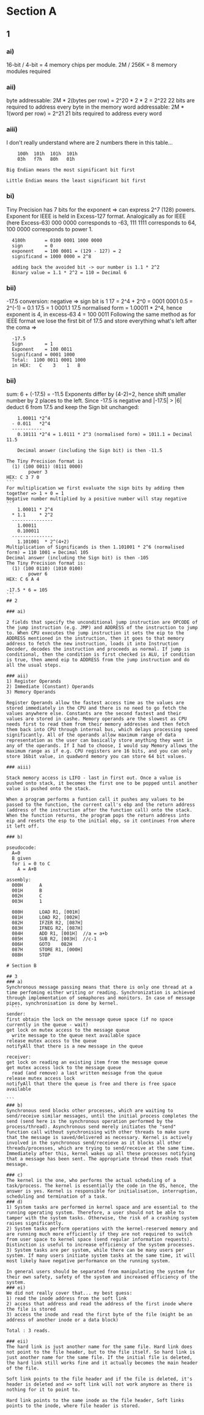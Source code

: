 # Section A

## 1

### ai) 
  16-bit / 4-bit = 4 memory chips per module. 2M / 256K = 8 memory modules required
  
### aii) 
  byte addressable: 2M * 2(bytes per row) = 2^20 * 2 * 2 = 2^22 
    22 bits are required to address every byte in the memory
  word addressable: 2M * 1(word per row) = 2^21
    21 bits required to address every word
    
### aiii) 
  I don't really understand where are 2 numbers there in this table...
  
```
    100h  101h  101h  101h
    03h   f7h   80h   01h

Big Endian means the most significant bit first

Little Endian means the least significant bit first
```
### bi)
Tiny Precision has 7 bits for the exponent => can express 2^7 (128) powers. Exponent for IEEE is held in Excess-127 format.
Analogically as for IEEE (here Excess-63) 000 0000 corresponds to -63, 111 1111 corresponds to 64, 100 0000 corresponds to power 1.

```
  4180h       = 0100 0001 1000 0000
  sign        = 0
  exponent    = 100 0001 = (129 - 127) = 2
  significand = 1000 0000 = 2^8
  
  adding back the avoided bit -> our number is 1.1 * 2^2
  Binary value = 1.1 * 2^2 = 110 = Decimal 6
```
### bii)
  -17.5 conversion:
  negative => sign bit is 1
  17 = 2^4 + 2^0 = 0001 0001
  0.5 = 2^(-1) = 0.1
  17.5 = 1 0001.1
  17.5 normalised form = 1.00011 * 2^4, hence exponent is 4, in excess-63 4 = 100 0011
  Following the same method as for IEEE format we lose the first bit of 17.5 and store everything what's left after the coma => 
  ```
    -17.5
    Sign        = 1
    Exponent    = 100 0011
    Significand = 0001 1000
    Total:  1100 0011 0001 1000
    in HEX:   C    3    1   8
  ```
### bii)

  sum: 6 + (-17.5) = -11.5
  Exponents differ by (4-2)=2, hence shift smaller number by 2 places to the left. Since -17.5 is negative and |-17.5| > |6| deduct 6 from 17.5 and keep the Sign bit unchanged:
  ````
      1.00011 *2^4
    - 0.011   *2^4
    -----------
      0.10111 *2^4 = 1.0111 * 2^3 (normalised form) = 1011.1 = Decimal 11.5
      
      Decimal answer (including the Sign bit) is then -11.5
  
  The Tiny Precision format is 
    (1) (100 0011) (0111 0000)
          power 3
  HEX: C 3 7 0
  ```
  For multiplication we first evaluate the sign bits by adding them together => 1 + 0 = 1
  Negative number multiplied by a positive number will stay negative
  ```
      1.00011 * 2^4
    * 1.1     * 2^2
    ---------------
      1.00011
      0.100011
    ---------------
      1.101001  * 2^(4+2)
  Multiplication of Significands is then 1.101001 * 2^6 (normalised form) = 110 1001 = Decimal 105
  Decimal answer (including the Sign bit) is then -105
  The Tiny Precision format is:
    (1) (100 0110) (1010 0100)
          power 6
  HEX: C 6 A 4
  
  -17.5 * 6 = 105
  ```
## 2 

### ai) 

2 fields that specify the unconditional jump instruction are OPCODE of the jump instruction (e.g. JMP) and ADDRESS of the instruction to jump to. When CPU executes the jump instruction it sets the eip to the ADDRESS mentioned in the instruction, then it goes to that memory address to fetch the new instruction, loads it into Instruction Decoder, decodes the instruction and proceeds as normal. If jump is conditional, then the condition is first checked is ALU, if condition is true, then amend eip to ADDRESS from the jump instruction and do all the usual steps.

### aii) 
1) Register Operands
2) Immediate (Constant) Operands
3) Memory Operands

Register Operands allow the fastest access time as the values are stored immediately in the CPU and there is no need to go fetch the values anywhere else. Constants are the second fastest and their values are stored in cashe. Memory operands are the slowest as CPU needs first to read them from their memory addresses and then fetch them back into CPU through internal bus, which delays processing speed significantly. All of the operands allow maximum range of data representation as the user can basically store anything they want in any of the operands. If I had to choose, I would say Memory allows the maximum range as if e.g. CPU registers are 16 bits, and you can only store 16bit value, in quadword memory you can store 64 bit values.

### aiii) 

Stack memory access is LIFO - last in first out. Once a value is pushed onto stack, it becomes the first one to be popped until another value is pushed onto the stack.

When a program performs a funtion call it pushes any values to be passed to the function, the current call's ebp and the return address (address of the instruction after the function call) onto the stack. When the function returns, the program pops the return address into eip and resets the esp to the initial ebp, so it continues from where it left off.

### b) 
  
  pseudocode:
    A=0
    B given
    for i = 0 to C
      A = A+B
  
  assembly:
    000H      A
    001H      B
    002H      C
    003H      1
    
    080H      LOAD R1, [001H]
    081H      LOAD R2, [002H]
    082H      IFZER R2, [087H]
    083H      IFNEG R2, [087H]
    084H      ADD R1, [001H]  //a = a+b
    085H      SUB R2, [003H]  //c-1
    086H      GOTO    082H
    087H      STORE R1, [000H]
    088H      STOP
    
# Section B

## 3
### a)
  Synchronous message passing means that there is only one thread at a time perfoming either writing or reading. Synchronization is achieved through implementation of semaphores and monitors. In case of message pipes, synchronisation is done by kernel.
    ```
  sender:
  first obtain the lock on the message queue space (if no space currently in the queue - wait)
  get lock on mutex access to the message queue
    write message to the queue next available space
  release mutex access to the queue
  notifyAll that there is a new message in the queue
  
  receiver:
  get lock on reading an existing item from the message queue
  get mutex access lock to the message queue
    read (and remove) a last written message from the queue
  release mutex access lock
  notifyAll that there the queue is free and there is free space available
  
  ```
### b) 
  Synchronous send blocks other processes, which are waiting to send/receive similar messages, until the initial process completes the send (send here is the synchronous operation performed by the process/thread). Asynchronous send merely initiates the "send" function call without synchronising with other threads to make sure that the message is saved/delivered as necessary. Kernel is actively involved in the synchronous send/receieve as it blocks all other threads/processes, which are trying to send/receive at the same time. Immediately after this, kernel wakes up all these processes notifying that a message has been sent. The appropriate thread then reads that message.
  
### c)
  The kernel is the one, who performs the actual scheduling of a task/process. The kernel is essentially the code in the OS, hence, the answer is yes. Kernel is responsible for initialisation, interruption, scheduling and termination of a task.
### d)
  1) System tasks are performed in kernel space and are essential to the running operating system. Therefore, a user should not be able to tamper with the system tasks. Otherwise, the risk of a crashing system raises significantly.
  2) System tasks perform operations with the kernel-reserved memory and are running much more efficiently if they are not required to switch from user space to kernel space (send regular information requests). Distinction is useful to increase efficiency of the system processes.
  3) System tasks are per system, while there can be many users per system. If many users initiate system tasks at the same time, it will most likely have negative performance on the running system.
  
  In general users should be separated from manipulating the system for their own safety, safety of the system and increased efficiency of the system.
### ei)
  We did not really cover that... my best guess:
  1) read the inode address from the soft link
  2) access that address and read the address of the first inode where the file is stored
  3) access the inode and read the first byte of the file (might be an address of another inode or a data block)
  
  Total : 3 reads.
  
### eii)
  The hard link is just another name for the same file. Hard link does not point to the file header, but to the file itself. So hard link is just another name for the same file. If the initial file is deleted, the hard link still works fine and it actually becomes the main header of the file.
  
  Soft link points to the file header and if the file is deleted, it's header is deleted and => soft link will not work anymore as there is nothing for it to point to.
  
  Hard link points to the same inode as the file header, Soft links points to the inode, where file header is stored.
